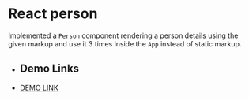 # React person

Implemented a `Person` component rendering a person details using the given markup
and use it 3 times inside the `App` instead of static markup.

- ## Demo Links

- [DEMO LINK](https://AndriiZakharenko.github.io/react_person/)
